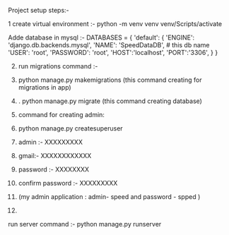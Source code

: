 Project setup steps:-


1 create virtual environment :-   python -m venv venv
                                venv/Scripts/activate

Adde database in mysql :-
                     DATABASES = {
	'default': {
		'ENGINE': 'django.db.backends.mysql',
		'NAME': 'SpeedDataDB',  # this db name 
		'USER': 'root',
		'PASSWORD': 'root',
		'HOST':'localhost',
		'PORT':'3306',
	}
}



2. run migrations command :-
3. python manage.py makemigrations  (this  command creating for migrations in app)
4. . python manage.py migrate (this  command creating database)

5. command for creating admin:
6. python manage.py createsuperuser
7. admin :- XXXXXXXXX
8. gmail:- XXXXXXXXXXXX
9. password :- XXXXXXXX
10. confirm password :- XXXXXXXXX

11. (my admin  application : admin- speed and password - spped )
12. 
   

run server command :- python manage.py runserver
